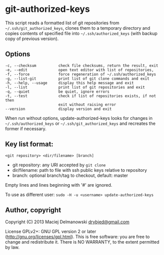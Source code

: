 # git-authorized-keys

This script reads a formatted list of git repositories from
`~/.ssh/git_authorized_keys`, clones them to a temporary directory and copies
contents of specified file into `~/.ssh/authorized_keys` (with backup copy of
previous version).

## Options

    -c, --checksum          check file checksums, return the result, exit
    -e, --edit              open text editor with list of repositories,
    -f, --force             force regeneration of ~/.ssh/authorized_keys
    -g, --list-git          print list of git clone commands and exit
    -h, --help, --usage     display this help message and exit
    -l, --list              print list of git repositories and exit
    -q, --quiet             be quiet, ignore errors
    -t, --test              check if list of repositories exists, if not then
                            exit without raising error
    --version               display version and exit

When run without options, update-authorized-keys looks for changes in
`~/.ssh/authorized_keys` or `~/.ssh/git_authorized_keys` and recreates the former
if necessary.

## Key list format:

    <git repository> <dir/filename> [branch]

  - git repository: any URI accepted by `git clone`
  - dir/filename: path to file with ssh public keys relative to repository
  - branch: optional branch/tag to checkout, default: master

Empty lines and lines beginning with '#' are ignored.

To use as different user: `sudo -H -u <username> update-authorized-keys`

## Author, copyright

Copyright (C) 2013 Maciej Delmanowski <drybjed@gmail.com>

License GPLv2+: GNU GPL version 2 or later (http://gnu.org/licenses/gpl.html).
This is free software: you are free to change and redistribute it.
There is NO WARRANTY, to the extent permitted by law.

